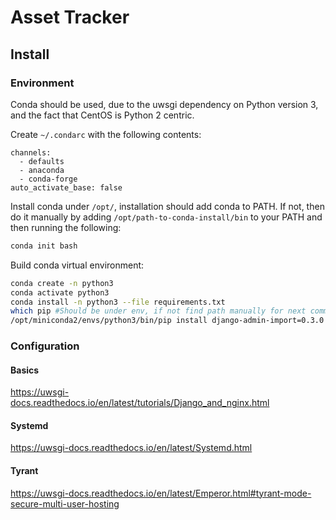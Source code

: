 # Asset Tracker

## Install

### Environment
Conda should be used, due to the uwsgi dependency on Python version 3, and the fact that CentOS is Python 2 centric.

Create `~/.condarc` with the following contents:

```
channels:
  - defaults
  - anaconda
  - conda-forge
auto_activate_base: false
```

Install conda under `/opt/`, installation should add conda to PATH.
If not, then do it manually by adding `/opt/path-to-conda-install/bin` to your PATH and then running the following:
```bash
conda init bash
```

Build conda virtual environment:

```bash
conda create -n python3
conda activate python3
conda install -n python3 --file requirements.txt
which pip #Should be under env, if not find path manually for next command
/opt/miniconda2/envs/python3/bin/pip install django-admin-import=0.3.0
```

### Configuration

#### Basics
https://uwsgi-docs.readthedocs.io/en/latest/tutorials/Django_and_nginx.html

#### Systemd
https://uwsgi-docs.readthedocs.io/en/latest/Systemd.html

#### Tyrant
https://uwsgi-docs.readthedocs.io/en/latest/Emperor.html#tyrant-mode-secure-multi-user-hosting
